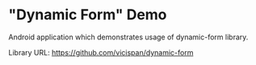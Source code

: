 # "Dynamic Form" Demo

Android application which demonstrates usage of dynamic-form library.

Library URL: https://github.com/vicispan/dynamic-form
